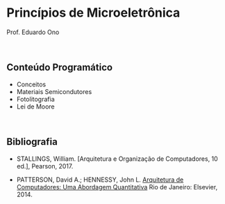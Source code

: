 # Princípios de Microeletrônica

Prof. Eduardo Ono

<br>

## Conteúdo Programático

* Conceitos
* Materiais Semicondutores
* Fotolitografia
* Lei de Moore

<br>

## Bibliografia

- STALLINGS, William. [Arquitetura e Organização de Computadores, 10 ed.], Pearson, 2017.

- PATTERSON, David A.; HENNESSY, John L. [Arquitetura de Computadores: Uma Abordagem Quantitativa](https://archive.org/details/ArquiteturaDeComputadores) Rio de Janeiro: Elsevier, 2014.

